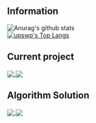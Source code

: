 <h2>Information</h2>

<!--
**upswp/upswp** is a ✨ _special_ ✨ repository because its `README.md` (this file) appears on your GitHub profile.

Here are some ideas to get you started:

- 🔭 I’m currently working on ...
- 🌱 I’m currently learning ...
- 👯 I’m looking to collaborate on ...
- 🤔 I’m looking for help with ...
- 💬 Ask me about ...
- 📫 How to reach me: ...
- 😄 Pronouns: ...
- ⚡ Fun fact: ...
-->
![Anurag's github stats](https://github-readme-stats.vercel.app/api?username=upswp&show_icons=true&theme=radical)
<br>
[![upswp's Top Langs](https://github-readme-stats.vercel.app/api/top-langs/?username=upswp&layout=compact&theme=radical)](https://github.com/anuraghazra/github-readme-stats)
<h2>Current project</h2>
<a href="https://github.com/upswp/SOLAFY">
  <img align="center" src="https://github-readme-stats.vercel.app/api/pin/?username=upswp&repo=SOLAFY" />
</a>
<a href="https://github.com/upswp/SSAFY_HappyHouse_FinalPJT">
  <img align="center" src="https://github-readme-stats.vercel.app/api/pin/?username=upswp&repo=SSAFY_HappyHouse" />
</a>
<h2>Algorithm Solution</h2>
<a href="https://github.com/upswp/Algorithm">
  <img align="center" src="https://github-readme-stats.vercel.app/api/pin/?username=upswp&repo=Algorithm" />
</a>
<a href="https://github.com/upswp/reviewAlgorithm">
  <img align="center" src="https://github-readme-stats.vercel.app/api/pin/?username=upswp&repo=reviewAlgorithm" />
</a>
